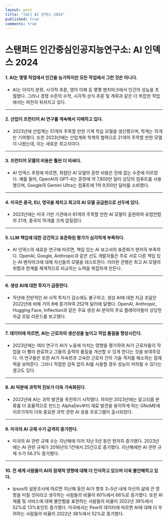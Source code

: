 ```yaml
---
layout: post
title: "[AI] AI 인덱스 2024"
published: true
comments: true
---
```


# 스탠퍼드 인간중심인공지능연구소: AI 인덱스 2024

#### 1. AI는 몇몇 작업에서 인간을 능가하지만 모든 작업에서 그런 것은 아니다.
- AI는 이미지 분류, 시각적 추론, 영어 이해 등 몇몇 벤치마크에서 인간의 성능을 초월했다. 그러나 경쟁 수준의 수학, 시각적 상식 추론 및 계획과 같은 더 복잡한 작업에서는 여전히 뒤처지고 있다.

---

#### 2. 산업이 프런티어 AI 연구를 계속해서 지배하고 있다.
- 2023년에 산업계는 51개의 주목할 만한 기계 학습 모델을 생산했으며, 학계는 15개만 기여했다. 또한 2023년에는 산업계와 학계의 협력으로 21개의 주목할 만한 모델이 나왔는데, 이는 새로운 최고치이다.

---

#### 3. 프런티어 모델의 비용은 훨씬 더 비싸다.
- AI 인덱스 추정에 따르면, 최첨단 AI 모델의 훈련 비용은 전례 없는 수준에 이르렀다. 예를 들어, OpenAI의 GPT-4는 훈련에 약 7,800만 달러 상당의 컴퓨트를 사용했으며, Google의 Gemini Ultra는 컴퓨트에 1억 9,100만 달러를 소비했다.

---

#### 4. 미국은 중국, EU, 영국을 제치고 최고의 AI 모델 공급원으로 선두에 있다.
- 2023년에는 미국 기반 기관에서 61개의 주목할 만한 AI 모델이 출현하여 유럽연합의 21개, 중국의 15개를 크게 앞질렀다.

---

#### 5. LLM 책임에 대한 강건하고 표준화된 평가가 심각하게 부족하다.
- AI 인덱스의 새로운 연구에 따르면, 책임 있는 AI 보고서의 표준화가 현저히 부족하다. OpenAI, Google, Anthropic과 같은 선도 개발자들은 주로 서로 다른 책임 있는 AI 벤치마크에 대해 자신들의 모델을 테스트한다. 이러한 관행은 최고 AI 모델의 위험과 한계를 체계적으로 비교하는 노력을 복잡하게 만든다.

---

#### 6. 생성 AI에 대한 투자가 급증한다.
- 작년에 전반적인 AI 사적 투자가 감소에도 불구하고, 생성 AI에 대한 자금 조달은 2022년에 비해 거의 8배 증가하여 252억 달러에 달했다. OpenAI, Anthropic, Hugging Face, Inflection과 같은 주요 생성 AI 분야의 주요 플레이어들이 상당한 자금 조달 라운드를 보고했다.

---

#### 7. 데이터에 따르면, AI는 근로자의 생산성을 높이고 작업 품질을 향상시킨다.
- 2023년에는 여러 연구가 AI가 노동에 미치는 영향을 평가하여 AI가 근로자들이 작업을 더 빨리 완료하고 그들의 출력의 품질을 개선할 수 있게 한다는 것을 보여주었다. 이 연구들은 또한 AI가 저숙련과 고숙련 근로자 간의 기술 격차를 해소하는 잠재력을 보여준다. 그러나 적절한 감독 없이 AI를 사용할 경우 성능이 저하될 수 있다는 경고도 있다.

---

#### 8. AI 덕분에 과학적 진보가 더욱 가속화된다.
- 2022년에 AI는 과학 발견을 촉진하기 시작했다. 하지만 2023년에는 알고리즘 분류를 더 효율적으로 만드는 AlphaDev부터 재료 발견을 용이하게 하는 GNoME에 이르기까지 더욱 중요한 과학 관련 AI 응용 프로그램이 출시되었다.

---

#### 9. 미국의 AI 규제 수가 급격히 증가한다.
- 미국의 AI 관련 규제 수는 지난해에 이어 지난 5년 동안 현저히 증가했다. 2023년에는 AI 관련 규제가 2016년의 1건에서 25건으로 증가했다. 지난해에만 AI 관련 규제 수가 56.3% 증가했다.

---

#### 10. 전 세계 사람들이 AI의 잠재적 영향에 대해 더 인식하고 있으며 더욱 불안해하고 있다.
- Ipsos의 설문조사에 따르면 지난해 동안 AI가 향후 3~5년 내에 자신의 삶에 큰 영향을 미칠 것이라고 생각하는 사람들의 비율이 60%에서 66%로 증가했다. 또한 AI 제품 및 서비스에 대해 불안함을 표현하는 사람들의 비율이 2022년 39%에서 52%로 13%포인트 증가했다. 미국에서는 Pew의 데이터에 따르면 AI에 대해 더 우려하는 사람들의 비율이 2022년 38%에서 52%로 증가했다.